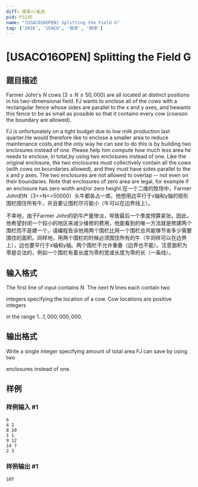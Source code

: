 ```yaml
---
diff: 提高+/省选-
pid: P3145
name: "[USACO16OPEN] Splitting the Field G"
tag: ['2016', 'USACO', '枚举', '排序']
---
```

# [USACO16OPEN] Splitting the Field G
## 题目描述

Farmer John's $N$ cows ($3 \leq N \leq 50,000$) are all located at distinct positions in his two-dimensional field.  FJ wants to enclose all of the cows with a rectangular fence whose sides are parallel to the x and y axes, and hewants this fence to be as small as possible so that it contains every cow (cowson the boundary are allowed).


FJ is unfortunately on a tight budget due to low milk production last quarter.He would therefore like to enclose a smaller area to reduce maintenance costs,and the only way he can see to do this is by building two enclosures instead of one.  Please help him compute how much less area he needs to enclose, in total,by using two enclosures instead of one.  Like the original enclosure, the two enclosures must collectively contain all the cows (with cows on boundaries allowed), and they must have sides parallel to the x and y axes.  The two enclosures are not allowed to overlap -- not even on their boundaries. Note that enclosures of zero area are legal, for example if an enclosure has zero width and/or zero height.在一个二维的牧场中，Farmer John的N（3<=N<=50000）头牛都各占一席。他想用边平行于x轴和y轴的矩形围栏围住所有牛，并且要让围栏尽可能小（牛可以在边界线上）。


不幸地，由于Farmer John的奶牛产量惨淡，导致最后一个季度预算紧张。因此，他希望封闭一个较小的地区来减少维修的费用，他能看到的唯一方法就是修建两个围栏而不是建一个。请编程告诉他用两个围栏比用一个围栏总共能够节省多少需要围住的面积。同样地，用两个围栏的时候必须围住所有的牛（牛同样可以在边界上），边也要平行于x轴和y轴。两个围栏不允许重叠（边界也不能）。注意面积为零是合法的，例如一个围栏有着长度为零的宽或长度为零的长（一条线）。

## 输入格式

The first line of input contains $N$.  The next $N$ lines each contain two

integers specifying the location of a cow.  Cow locations are positive integers

in the range $1 \ldots 1,000,000,000$.

## 输出格式

Write a single integer specifying amount of total area FJ can save by using two

enclosures instead of one.

## 样例

### 样例输入 #1
```
6
4 2
8 10
1 1
9 12
14 7
2 3
```
### 样例输出 #1
```
107
```
